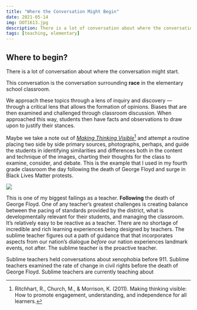 ```yaml
---
title: "Where the Conversation Might Begin"
date: 2021-05-14
img: OOT1613.jpg
description: There is a lot of conversation about where the conversation might start.
tags: [teaching, elementary]
---
```

## Where to begin?

There is a lot of conversation about where the conversation might start.

This conversation is the conversation surrounding **race** in the elementary school classroom.

We approach these topics through a lens of inquiry and discovery — through a critical lens that allows the formation of opinions. Biases that are then examined and challenged through classroom discussion. When approached this way, students then have facts and observations to draw upon to justify their stances.

Maybe we take a note out of _[Making Thinking Visible](https://www.amazon.com/Making-Thinking-Visible-Understanding-Independence/dp/047091551X/ref=sr_1_1?dchild=1&keywords=Making+thinking+visible&qid=1620934541&sr=8-1)_[^1] and attempt a routine placing two side by side primary sources, photographs, perhaps, and guide the students in identifying similarities and differences both in the content and technique of the images, charting their thoughts for the class to examine, consider, and debate. This is the example that I used in my fourth grade classroom the day following the death of George Floyd and surge in Black Lives Matter protests.

![]({{site.baseurl}}/assets/img/samedifferent.jpg)

This is one of my biggest failings as a teacher. **Following** the death of George Floyd. One of any teacher’s greatest challenges is creating balance between the pacing of standards provided by the district, what is developmentally relevant for their students, and managing the classroom. It’s relatively easy to be reactive as a teacher. There are no shortage of incredible and rich learning experiences being designed by teachers. The sublime teacher figures out a path of guidance that that incorporates aspects from our nation’s dialogue _before_ our nation experiences landmark events, not after. The sublime teacher is the proactive teacher.

Sublime teachers held conversations about xenophobia before 911. Sublime teachers examined the rate of change in civil rights before the death of George Floyd. Sublime teachers are currently teaching about

[^1]:	Ritchhart, R., Church, M., & Morrison, K. (2011). Making thinking visible: How to promote engagement, understanding, and independence for all learners.
